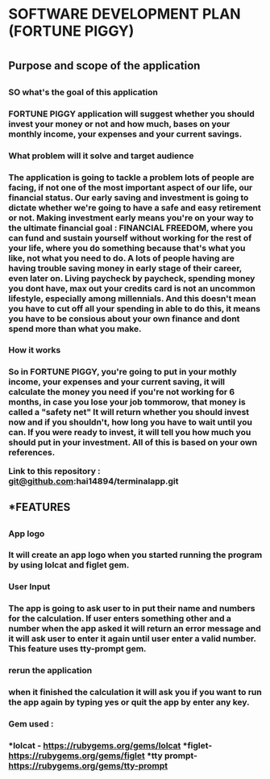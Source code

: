 <h1>SOFTWARE DEVELOPMENT PLAN (FORTUNE PIGGY)<h1>

<h2>Purpose and scope of the application<h2>

<h3>SO what's the goal of this application<h3>

FORTUNE PIGGY application will suggest whether you should invest your money or not and how much, bases on your monthly income, your expenses and your current savings.

<h3>What problem will it solve and target audience<h3>

The application is going to tackle a problem lots of people are facing, if not one of the most important aspect of our life, our financial status.
Our early saving and investment is going to dictate whether we're going to have a safe and easy retirement or not. Making investment early means you're on your way to the ultimate financial goal : FINANCIAL FREEDOM, where you can fund and sustain yourself without working for the rest of your life, where you do something because that's what you like, not what you need to do. A lots of people having are having trouble saving money in early stage of their career, even later on. Living paycheck by paycheck, spending money you dont have, max out your credits card is not an uncommon lifestyle, especially among millennials. And this doesn't mean you have to cut off all your spending in able to do this, it means you have to be consious about your own finance and dont spend more than what you make.

<h3>How it works<h3>

So in FORTUNE PIGGY, you're going to put in your mothly income, your expenses and your current saving, it will calculate the money you need if you're not working for 6 months, in case you lose your job tommorow, that money is called a "safety net"
It will return whether you should invest now and if you shouldn't, how long you have to wait until you can. If you were ready to invest, it will tell you how much you should put in your investment. All of this is based on your own references.

Link to this repository : git@github.com:hai14894/terminalapp.git

<h2> *FEATURES <h2>

<h3>App logo<h3>
It will create an app logo when you started running the program by using lolcat and figlet gem.
<h3>User Input<h3>
The app is going to ask user to in put their name and numbers for the calculation. If user enters something other and a number when the app asked it will return an error message and it will ask user to enter it again until user enter a valid number. This feature uses tty-prompt gem.
<h3>rerun the application<h3>
when it finished the calculation it will ask you if you want to run the app again by typing yes or quit the app by enter any key.



<h3>Gem used : <h3>

*lolcat - https://rubygems.org/gems/lolcat
*figlet- https://rubygems.org/gems/figlet
*tty prompt- https://rubygems.org/gems/tty-prompt








